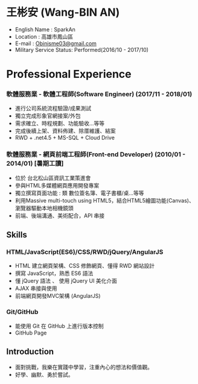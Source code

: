 # 王彬安 (Wang-BIN AN)

* English Name : SparkAn
* Location : 高雄市鳳山區
* E-mail : Obinisme03@gmail.com
* Military Service Status: Performed(2016/10 - 2017/10)

# Professional Experience
### 軟體服務業 - 軟體工程師(Software Engineer) (2017/11 - 2018/01)

* 進行公司系統流程驗證/成果測試
* 獨立完成形象官網接案/外包
* 需求確立、時程規劃、功能驗收...等等
* 完成後續上架、資料佈建、除厝維護、結案
* RWD + .net4.5 + MS-SQL + Cloud Drive

### 軟體服務業 - 網頁前端工程師(Front-end Developer) (2010/01 - 2014/01) [暑期工讀]

* 位於 台北松山區資訊工業策進會
* 參與HTML多媒體網頁應用開發專案
* 獨立撰寫頁面功能 : 類 數位簽名簿、電子書櫃/桌...等等
* 利用Massive multi-touch using HTML5，結合HTML5繪圖功能(Canvas)、瀏覽器驅動本地相機鏡頭
* 前端、後端溝通、美術配合，API 串接

## Skills

### HTML/JavaScript(ES6)/CSS/RWD/jQuery/AngularJS

* HTML 建立網頁架構、CSS 修飾網頁、懂得 RWD 網站設計
* 撰寫 JavaScript，熟悉 ES6 語法
* 懂 jQuery 語法 、 使用 jQuery UI 美化介面
* AJAX 串接與使用
* 前端網頁開發MVC架構 (AngularJS)

### Git/GitHub

* 能使用 Git 在 GitHub 上進行版本控制
* GitHub Page

## Introduction

* 面對挑戰，我樂在實踐中學習，注重內心的想法和價值觀。
* 好學、幽默、勇於嘗試。
